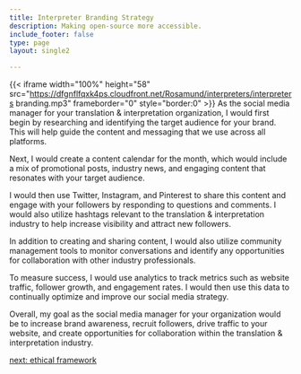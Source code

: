 ```yaml
---
title: Interpreter Branding Strategy
description: Making open-source more accessible.
include_footer: false
type: page
layout: single2 

---
```


{{< iframe width="100%" height="58" src="https://dfgnflfqxk4ps.cloudfront.net/Rosamund/interpreters/interpreters branding.mp3" frameborder="0" style="border:0" >}}
As the social media manager for your translation & interpretation organization, I would first begin by researching and identifying the target audience for your brand. This will help guide the content and messaging that we use across all platforms.

Next, I would create a content calendar for the month, which would include a mix of promotional posts, industry news, and engaging content that resonates with your target audience.

I would then use Twitter, Instagram, and Pinterest to share this content and engage with your followers by responding to questions and comments. I would also utilize hashtags relevant to the translation & interpretation industry to help increase visibility and attract new followers.

In addition to creating and sharing content, I would also utilize community management tools to monitor conversations and identify any opportunities for collaboration with other industry professionals.

To measure success, I would use analytics to track metrics such as website traffic, follower growth, and engagement rates. I would then use this data to continually optimize and improve our social media strategy.

Overall, my goal as the social media manager for your organization would be to increase brand awareness, recruit followers, drive traffic to your website, and create opportunities for collaboration within the translation & interpretation industry.


<a href="https://workdojos.com/interpreters/ethics">next: ethical framework</a>
